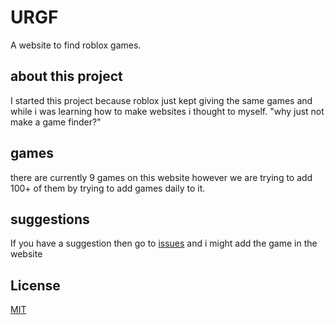 # URGF

A website to find roblox games.

## about this project

I started this project because roblox just kept giving the same games and while i was learning how to make websites i thought to myself. "why just not make a game finder?"

## games
there are currently 9 games on this website however we are trying to add 100+ of them by trying to add games daily to it.

## suggestions
If you have a suggestion then go to [issues](https://github.com/SRP-real/URGF/issues) and i might add the game in the website




## License

[MIT](https://choosealicense.com/licenses/mit/)

